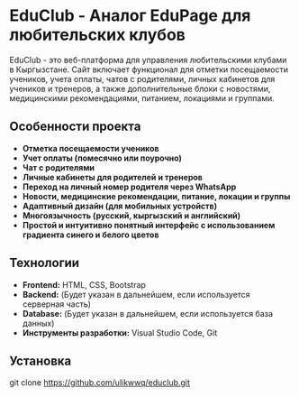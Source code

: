 # EduClub - Аналог EduPage для любительских клубов

EduClub - это веб-платформа для управления любительскими клубами в Кыргызстане. Сайт включает функционал для отметки посещаемости учеников, учета оплаты, чатов с родителями, личных кабинетов для учеников и тренеров, а также дополнительные блоки с новостями, медицинскими рекомендациями, питанием, локациями и группами.

## Особенности проекта

- **Отметка посещаемости учеников**
- **Учет оплаты (помесячно или поурочно)**
- **Чат с родителями**
- **Личные кабинеты для родителей и тренеров**
- **Переход на личный номер родителя через WhatsApp**
- **Новости, медицинские рекомендации, питание, локации и группы**
- **Адаптивный дизайн (для мобильных устройств)**
- **Многоязычность (русский, кыргызский и английский)**
- **Простой и интуитивно понятный интерфейс с использованием градиента синего и белого цветов**

## Технологии

- **Frontend:** HTML, CSS, Bootstrap
- **Backend:** (Будет указан в дальнейшем, если используется серверная часть)
- **Database:** (Будет указан в дальнейшем, если используется база данных)
- **Инструменты разработки:** Visual Studio Code, Git

## Установка

   git clone https://github.com/ulikwwq/educlub.git
